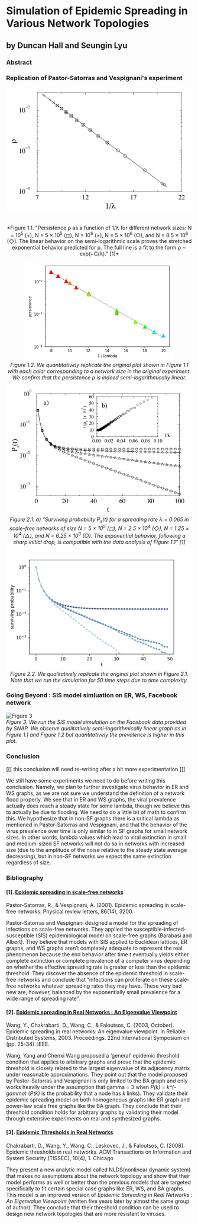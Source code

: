 # Simulation of Epidemic Spreading in Various Network Topologies
## by Duncan Hall and Seungin Lyu


### Abstract


### Replication of Pastor-Satorras and Vespignani's experiment



<center>

![Figure 11](../resources/figure11.png)

<br>
*Figure 1.1. "Persistence ρ as a function of 1/λ for different network sizes: N = 10<sup>5</sup> (+), N = 5 × 10<sup>5</sup>
(◻), N = 10<sup>6</sup> (×), N = 5 × 10<sup>6</sup> (○), and N = 8.5 × 10<sup>6</sup> (◇). The linear behavior on the
semi-logarithmic scale proves the stretched exponential behavior predicted for ρ. The full line is a
fit to the form ρ ∼ exp(−C/λ)." [1]*
<br>


![Figure 1](../resources/figure1.png)
<br>
*Figure 1.2. We quantitatively replicate the original plot shown in Figure 1.1 with each color corresponding to a network size in the original experiment. We confirm that the persistence ρ is indeed semi-logarithmically linear.*
<br>


![Figure 21](../resources/figure21.png)
*Figure 2.1. a) "Surviving probability P<sub>s</sub>(t) for a spreading rate λ = 0.065 in scale-free networks of
size N = 5 × 10<sup>5</sup> (◻), N = 2.5 × 10<sup>4</sup> (◇), N = 1.25 × 10<sup>4</sup> (△), and N = 6.25 × 10<sup>3</sup> (○). The
exponential behavior, following a sharp initial drop, is compatible with the data analysis of Figure 1.1" [1]*
<br>
![Figure 2](../resources/figure22.png)
<br>
*Figure 2.2. We qualitatively replicate the original plot shown in Figure 2.1. Note that we run the simulation for 50 time steps due to time complexity.*
<br>

</center>

### Going Beyond : SIS model simluation on ER, WS, Facebook network


![Figure 3](https://github.com/SeunginLyu/EpidemicSpreading/blob/master/resources/figure3.png)
<br>
*Figure 3. We run the SIS model simulation on the Facebook data provided by SNAP. We observe qualitatively semi-logarithmically linear graph as in Figure 1.1 and Figure 1.2 but quantitatively the prevalence is higher in this plot.*

### Conclusion

[[[ this conclusion will need re-writing after a bit more experimentation ]]]

We still have some experiments we need to do before writing this conclusion. Namely, we plan to further investigate virus behavior in ER and WS graphs, as we are not sure we understand the definition of a network flood properly. We see that in ER and WS graphs, the viral prevalence actually does reach a steady state for some lambda, though we believe this to actually be due to flooding. We need to do a little bit of math to confirm this. We hypothesize that in non-SF graphs there is a critical lambda as mentioned in Pastor-Satorras and Vespignani, and that the behavior of the virus prevalence over time is only similar to in SF graphs for small network sizes. In other words, lambda values which lead to viral extinction in small and medium-sized SF networks will not do so in networks with increased size (due to the amplitude of the noise relative to the steady state average decreasing), but in non-SF networks we expect the same extinction regardless of size.





### Bibliography

#### [1]. [Epidemic spreading in scale-free networks](https://github.com/SeunginLyu/EpidemicSpreading/blob/master/papers/epidemic_spreading_in_SF_networks.pdf)

Pastor-Satorras, R., & Vespignani, A. (2001). Epidemic spreading in scale-free networks. Physical review letters, 86(14), 3200.

Pastor-Satorras and Vespignani  designed a model for the spreading of infections on scale-free networks. They applied the susceptible-infected-susceptible (SIS) epidemiological model on scale-free graphs (Barabasi and Albert). They believe that models with SIS applied to Euclidean lattices, ER graphs, and WS graphs aren’t completely adequate to represent the real phenomenon because the end behavior after time *t* eventually yields either complete extinction or complete prevalence of a computer virus depending on whether the effective spreading rate is greater or less than the epidemic threshold. They discover the absence of the epidemic threshold in scale-free networks and conclude that “infections can proliferate on these scale-free networks whatever spreading rates they may have. These very bad new are, however, balanced by the exponentially small prevalence for a wide range of spreading rate”.

#### [2]. [Epidemic spreading in Real Networks : An Eigenvalue Viewpoint](https://github.com/SeunginLyu/EpidemicSpreading/blob/master/papers/epidemic_threshols_real_networks_eignevalue.pdf)

Wang, Y., Chakrabarti, D., Wang, C., & Faloutsos, C. (2003, October). Epidemic spreading in real networks: An eigenvalue viewpoint. In Reliable Distributed Systems, 2003. Proceedings. 22nd International Symposium on (pp. 25-34). IEEE.

Wang, Yang and Chenxi Wang proposed a ‘general’ epidemic threshold condition that applies to arbitrary graphs and prove that the epidemic threshold is closely related to the largest eigenvalue of its adjacency matrix under reasonable approximations. They point out that the model proposed by Pastor-Satorras and Vespignani is only limited to the BA graph and only works heavily under the assumption that gamma = 3 when *P(k) = k^(-gamma)* (*P(k)* is the probability that a node has *k* links). They validate their epidemic spreading model on both homogeneous graphs like ER graph and power-law scale free graphs like the BA graph. They conclude that their threshold condition holds for arbitrary graphs by validating their model through extensive experiments on real and synthesized graphs.


#### [3]. [Epidemic Thresholds in Real Networks](https://github.com/SeunginLyu/EpidemicSpreading/blob/master/papers/epidemic_thresholds_real_netowkrs.pdf)

Chakrabarti, D., Wang, Y., Wang, C., Leskovec, J., & Faloutsos, C. (2008). Epidemic thresholds in real networks. ACM Transactions on Information and System Security (TISSEC), 10(4), 1.
Chicago

They present a new analytic model called NLDS(nonlinear dynamic system) that makes no assumptions about the network topology and show that their model performs as well or better than the previous models that are targeted specifically to fit certain special case graphs like ER, WS, and BA graphs. This model is an improved version of <i>Epidemic Spreading in Real Networks : An Eigenvalue Viewpoint</i> (written five years later by almost the same group of author). They conclude that their threshold condition can be used to design new network topologies that are more resistant to viruses.
